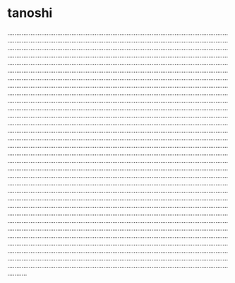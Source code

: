 # tanoshi

...........................................................................................................................................................................................................................................................................................................................................................................................................................................................................................................................................................................................................................................................................................................................................................................................................................................................................................................................................................................................................................................................................................................................................................................................................................................................................................................................................................................................................................................................................................................................................................................................................................................................................................................................................................................................................................................................................................................................................................................................................................................................................................................................................................................................................................................................................................................................................................................................................................................................................................................................................................................................................................................................................................................................................................................................................................................................................................................................................................................................................................................................................................................................................................................................................................................................................................................................................................................................................................................................................................................................................................................................................................................................................................................................................................................................................................................................................................................................................................................................................................................................................................................................................